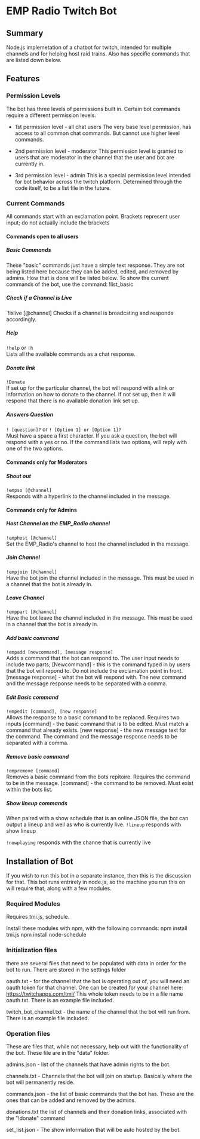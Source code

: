 # EMP Radio Twitch Bot

## Summary 
Node.js implemetation of a chatbot for twitch, intended for multiple channels and for helping host raid trains. 
Also has specific commands that are listed down below.

## Features 

### Permission Levels
The bot has three levels of permissions built in. Certain bot commands require a different permission levels.

- 1st permission level - all chat users
The very base level permission, has access to all common chat commands. But cannot use higher level commands.

- 2nd permission level - moderator
This permission level is granted to users that are moderator in the channel that the user and bot are currently in. 

- 3rd permission level - admin
This is a special permission level intended for bot behavior across the twitch platform. Determined through the code itself, to be a list file in the future.


### Current Commands
All commands start with an exclamation point. Brackets represent user input; do not actually include the brackets

#### Commands open to all users
##### Basic Commands
These "basic" commands just have a simple text response. They are not being listed here because they can be added, edited, and removed by admins. How that is done will be listed below. To show the current commands of the bot, use the command:
!list_basic

##### Check if a Channel is Live
`!islive [@channel]
Checks if a channel is broadcsting and responds accordingly.

##### Help
`!help` or `!h`  
Lists all the available commands as a chat response.

##### Donate link
`!Donate`  
If set up for the particular channel, the bot will respond with a link or information on how to donate to the channel. If not set up, then it will respond that there is no available donation link set up.

##### Answers Question
`! [question]?`
or
`! [Option 1] or [Option 1]?`  
Must have a space a first character. If you ask a question, the bot will respond with a yes or no. If the command lists two options, will reply with one of the two options. 

#### Commands only for Moderators

##### Shout out
`!empso [@channel]`  
Responds with a hyperlink to the channel included in the message. 

#### Commands only for Admins

##### Host Channel on the EMP_Radio channel
`!emphost [@channel]`  
Set the EMP_Radio's channel to host the channel included in the message.

##### Join Channel
`!empjoin [@channel]`  
Have the bot join the channel included in the message. This must be used in a channel that the bot is already in.

##### Leave Channel
`!emppart [@channel]`  
Have the bot leave the channel included in the message. This must be used in a channel that the bot is already in.

##### Add basic command
`!empadd [newcommand], [message response]`  
Adds a command that the bot can respond to. The user input needs to include two parts;
[Newcommand] - this is the command typed in by users that the bot will repond to. Do not include the exclamation point in front.
[message response] - what the bot will respond with.
The new command and the message response needs to be separated with a comma.

##### Edit Basic command
`!empedit [command], [new response]`  
Allows the response to a basic command to be replaced. Requires two inputs
[command] - the basic command that is to be edited. Must match a command that already exists.
[new response] - the new message text for the command.
The command and the message response needs to be separated with a comma.

##### Remove basic command
`!empremove [command]`  
Removes a basic command from the bots repitoire. Requires the command to be in the message.
[command] - the command to be removed. Must exist within the bots list.

##### Show lineup commands
When paired with a show schedule that is an online JSON file, the bot can output a lineup and well as who is currently live.
`!lineup`
responds with show lineup

`!nowplaying`
responds with the channe that is currently live

## Installation of Bot
If you wish to run this bot in a separate instance, then this is the discussion for that. This bot runs entrirely in node.js, so the machine you run this on will require that, along with a few modules. 

### Required Modules
Requires tmi.js, schedule.

Install these modules with npm, with the following commands:
npm install tmi.js
npm install node-schedule

### Initialization files
there are several files that need to be populated with data in order for the bot to run. There are stored in the settings folder

oauth.txt - for the channel that the bot is operating out of, you will need an oauth token for that channel. One can be created for your channel here: https://twitchapps.com/tmi/
This whole token needs to be in a file name oauth.txt. There is an example file included.

twitch_bot_channel.txt - the name of the channel that the bot will run from. There is an example file included.

### Operation files
These are files that, while not necessary, help out with the functionality of the bot. These file are in the "data" folder.

admins.json - list of the channels that have admin rights to the bot.

channels.txt - Channels that the bot will join on startup. Basically where the bot will permanently reside.

commands.json - the list of basic commands that the bot has. These are the ones that can be added and removed by the admins.

donations.txt the list of channels and their donation links, associated with the "!donate" command

set_list.json - The show information that will be auto hosted by the bot.


